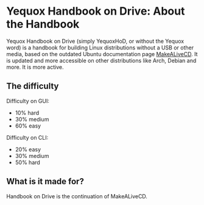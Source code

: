 # Yequox Handbook on Drive: About the Handbook
Yequox Handbook on Drive (simply YequoxHoD, or without the Yequox word) is a handbook for building Linux distributions without a USB or other media, based on the outdated Ubuntu documentation page [MakeALiveCD](https://help.ubuntu.com/community/MakeALiveCD/DVD/BootableFlashFromHarddiskInstall). It is updated and more accessible on other distributions like Arch, Debian and more. It is more active.
## The difficulty
Difficulty on GUI:
- 10% hard
- 30% medium
- 60% easy

Difficulty on CLI:
- 20% easy
- 30% medium
- 50% hard


## What is it made for?
Handbook on Drive is the continuation of MakeALiveCD.
